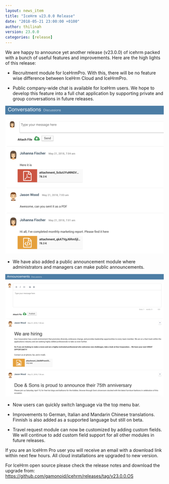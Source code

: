 ```yaml
---
layout: news_item
title: "IceHrm v23.0.0 Release"
date: "2018-05-21 23:00:00 +0100"
author: thilinah
version: 23.0.0
categories: [release]
---
```


We are happy to announce yet another release (v23.0.0) of icehrm packed with a bunch of useful features and improvements. Here are the high lights of this release:

- Recruitment module for IceHrmPro. With this, there will be no feature wise difference between IceHrm Cloud and IceHrmPro. 

- Public company-wide chat is available for IceHrm users. We hope to develop this feature into a full chat application by supporting private and group conversations in future releases.

![IceHrm Chat](/images/company-chat.png)

- We have also added a public announcement module where administrators and managers can make public announcements.

![IceHrm Announcements](/images/company-announcements.png)

- Now users can quickly switch language via the top menu bar.

- Improvements to German, Italian and Mandarin Chinese translations. Finnish is also added as a supported language but still on beta.

- Travel request module can now be customized by adding custom fields. We will continue to add custom field support for all other modules in future releases.

If you are an IceHrm Pro user you will receive an email with a download link within next few hours. All cloud installations are upgraded to new version.

For IceHrm open source please check the release notes and download the upgrade from: https://github.com/gamonoid/icehrm/releases/tag/v23.0.0.OS
